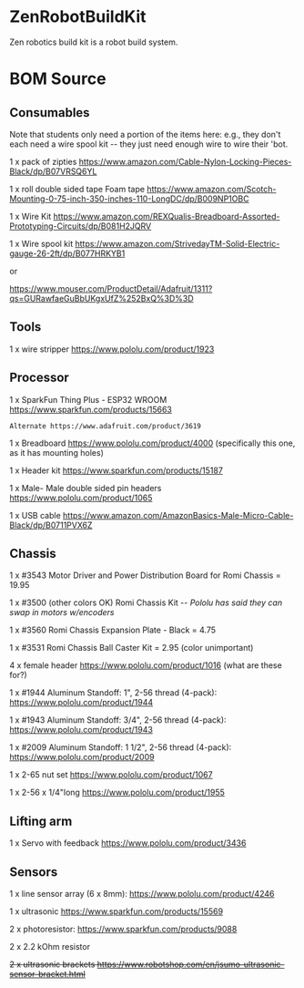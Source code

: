 ﻿# ZenRobotBuildKit

Zen robotics build kit is a robot build system.

# BOM Source

## Consumables

  Note that students only need a portion of the items here: e.g., they don't each need a wire spool kit -- they just need enough wire to wire their 'bot.

  1 x pack of zipties https://www.amazon.com/Cable-Nylon-Locking-Pieces-Black/dp/B07VRSQ6YL
  
  1 x roll double sided tape Foam tape https://www.amazon.com/Scotch-Mounting-0-75-inch-350-inches-110-LongDC/dp/B009NP1OBC
  
  1 x Wire Kit https://www.amazon.com/REXQualis-Breadboard-Assorted-Prototyping-Circuits/dp/B081H2JQRV
  
  1 x Wire spool kit https://www.amazon.com/StrivedayTM-Solid-Electric-gauge-26-2ft/dp/B077HRKYB1
  
  or
  
  https://www.mouser.com/ProductDetail/Adafruit/1311?qs=GURawfaeGuBbUKgxUfZ%252BxQ%3D%3D

## Tools
  
  1 x wire stripper https://www.pololu.com/product/1923

## Processor

  1 x SparkFun Thing Plus - ESP32 WROOM https://www.sparkfun.com/products/15663
  
```Alternate https://www.adafruit.com/product/3619 ```
  
  1 x Breadboard https://www.pololu.com/product/4000 (specifically this one, as it has mounting holes)
  
  1 x Header kit https://www.sparkfun.com/products/15187
  
  1 x Male- Male double sided pin headers https://www.pololu.com/product/1065
  
  1 x USB cable https://www.amazon.com/AmazonBasics-Male-Micro-Cable-Black/dp/B0711PVX6Z

## Chassis

  1 x #3543 Motor Driver and Power Distribution Board for Romi Chassis = 19.95
  
  1 x #3500 (other colors OK) Romi Chassis Kit -- *Pololu has said they can swap in motors w/encoders*
  
  1 x #3560 Romi Chassis Expansion Plate - Black = 4.75
  
  1 x #3531 Romi Chassis Ball Caster Kit = 2.95 (color unimportant)
  
  4 x female header https://www.pololu.com/product/1016 (what are these for?)
  
  1 x #1944 Aluminum Standoff: 1", 2-56 thread (4-pack): https://www.pololu.com/product/1944
  
  1 x #1943 Aluminum Standoff: 3/4", 2-56 thread (4-pack): https://www.pololu.com/product/1943

  1 x #2009 Aluminum Standoff: 1 1/2", 2-56 thread (4-pack): https://www.pololu.com/product/2009
  
  1 x 2-65 nut set https://www.pololu.com/product/1067
  
  1 x 2-56 x 1/4"long https://www.pololu.com/product/1955   
  
  
## Lifting arm

  1 x Servo with feedback https://www.pololu.com/product/3436
  
## Sensors
  
  1 x line sensor array (6 x 8mm): https://www.pololu.com/product/4246
  
  1 x ultrasonic https://www.sparkfun.com/products/15569

  2 x photoresistor: https://www.sparkfun.com/products/9088
  
  2 x 2.2 kOhm resistor
  
  ~~2 x ultrasonic brackets https://www.robotshop.com/en/jsumo-ultrasonic-sensor-bracket.html~~
  
